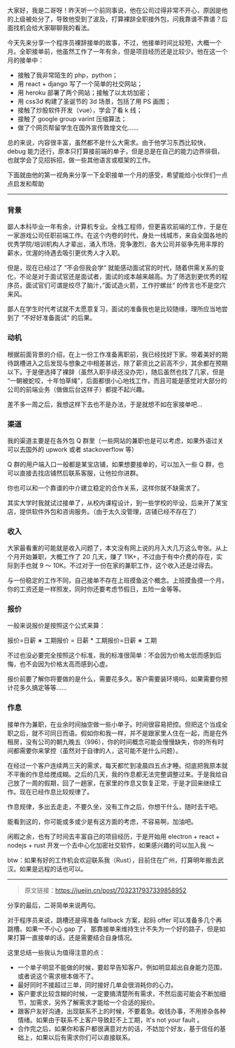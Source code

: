 大家好，我是二哥呀！昨天听一个前同事说，他在公司过得非常不开心，原因是他的上级被处分了，导致他受到了波及，打算裸辞全职接外包，问我靠谱不靠谱？后面找机会给大家聊聊我的看法。

今天先来分享一个程序员裸辞接单的故事，不过，他接单时间比较短，大概一个月。全职接单前，他虽然工作了一年有余，但是项目经历还是比较少。他在这一个月的接单中：

- 接触了我非常陌生的 php，python；
- 用 react + django 写了一个简单的社交网站；
- 用 heroku 部署了两个网站；接触了以太坊加密；
- 用 css3d 构建了圣诞节的 3d 场景，包括了用 PS 画图；
- 接触了炒股软件开发（vue），学会了看 k 线；
- 接触了 google group varint 压缩算法；
- 做了个网页帮留学生在国外宣传敦煌文化......

总的来说，内容很丰富，虽然都不是什么大需求。由于他学习东西比较快，debug 能力还行，原本只打算接前端的单子，但是总是在自己的能力边界徘徊，也就学会了见招拆招，做一些其他语言或框架的工作。

下面就由他的第一视角来分享一下全职接单一个月的感受，希望能给小伙伴们一点点启发和帮助

------

### 背景

鄙人本科毕业一年有余，计算机专业。全栈工程师，但更喜欢前端的工作，于是在一家游戏公司任职前端工作。在这个内卷的时代，身处一线城市，来自全国各地的优秀学院/培训机构人才辈出，涌入市场，竞争激烈，各大公司并驱争先用丰厚的薪水，优渥的待遇去吸引更优秀人才入职。

但是，现在已经过了 ”不会但我会学“ 就能感动面试官的时代，随着供需关系的变化，不论是对于面试官还是面试者，面试的成本越来越高。为了筛选到更优秀的程序员，面试官们可谓是绞尽了脑汁，”面试造火箭，工作拧螺丝“ 的传言也不是空穴来风。

鄙人在学生时代考试就不太愿意复习，面试的准备我也是比较随缘，理所应当地尝到了 ”不好好准备面试“ 的后果。

### 动机
根据前面背景的介绍，在上一份工作准备离职前，我已经找好下家。带着美好的期待跳槽进入之后发现与想象之中相差甚远，除了薪资比之前高不少，其余都在预期以下。于是便选择了裸辞（虽然入职手续还没办完），随后虽然也找了几家，但是 “一朝被蛇咬，十年怕草绳”，后面都很小心地找工作，而且可能是感觉对大部分的公司的前端业务（做做后台这样子）都提不起兴趣。

差不多一周之后，我想这样下去也不是办法，于是就想不如在家接单吧...

### 渠道
我的渠道主要是在各外包 Q 群里（一些网站的兼职也是可以考虑，如果外语过关可以去国外的 upwork 或者 stackoverflow 等）

Q 群的用户端入口一般都是某宝店铺，如果想要接单的，可以加入一些 Q 群，也可以直接去找店铺然后联系客服，让他拉你进群。

你也可以和一个靠谱的中介建立稳定的合作关系，这样你就不缺需求了。

其实大学时我就试过接单了，从校内课程设计，到一些学校的毕设，后来开了某宝店，提供软件外包和咨询服务。（由于太久没管理，店铺已经不存在了）

### 收入
大家最看重的可能就是收入问题了，本文没有网上说的月入大几万这么夸张。从上个月开始兼职，大概工作了 20 几天，赚了 11K+，不过由于有中介费的存在，实际到手也就 9 ～ 10K。不过对于一份在家的兼职工作，这个收入还是过得去。

与一份稳定的工作不同，自己接单不存在上班摸鱼这个概念。上班摸鱼摸一个月，你的工资还是一样照发，同时你还要考虑节假日，五险一金等等。

### 报价
一般来说报价是按照这个公式来算：

报价=日薪 ∗ 工期报价 = 日薪 * 工期报价=日薪 ∗ 工期

不过也没必要完全按照这个标准，我的标准很简单：不会因为价格太低而感到后悔，也不会因为价格太高而感到心虚。

报价前要了解你将要做的是什么，需要花多久。客户需要装环境吗，如果需要你预计花多久搞定等等......



### 作息
接单作为兼职，在业余时间抽空做一些小单子。时间很容易把控。但把这个当成全职之后，就不可同日而语。假如你和我一样，并不是跟家里人住在一起，而是在外租房，没有公司的朝九晚五（996），你的时间概念可能会慢慢缺失，你的所有时间都需要你来掌控（虽然对于自律的人，这可能不是什么问题）。

在经过一个客户连续两三天的需求，每天都忙到凌晨四五点才睡。彻底把我原本就不平衡的作息给搅成糊。之后的几天，我的作息都无法完整调整过来。于是我给自己放了一周的假期，回了一趟家，在家里的作息又恢复正常，于是才回来继续工作。现在已经作息比较规律了。

作息规律，多出去走走，不要久坐，没有工作之后，你想干什么，随时去干吧。

能看到这的，你可能或多或少是有这方面的考虑，不容易啊，加油吧。

闲暇之余，也有了时间去丰富自己的项目经历，于是开始用 electron + react + nodejs + rust 开发一个去中心化加密社交软件，如果感兴趣的可以加入我 ～

btw：如果有好的工作机会欢迎联系我（Rust），目前住在广州，打算明年搬去武汉。如果是远程的话也可以。

-----

>原文链接：https://juejin.cn/post/7032317937339858952

分享的最后，二哥简单来说两句。

对于程序员来说，跳槽还是得准备 fallback 方案，起码 offer 可以准备多几个再跳槽。如果一不小心 gap 了， 那靠接单来维持生计不失为一个好的路子，但是如果打算一直接单的话，还是需要结合自身情况。

这里总结一些我认为值得注意的点：

- 一个单子明显不能做的时候，要趁早告知客户。例如明显超出自身能力范围，或者说这个需求根本做不了。
- 最好同时不接超过三单，同时接好几单会很消耗你的心力。
- 客户要求比较含糊的时候，一定要搞清楚所有需求，不然后面可能会不断加细节，加需求，另外了解需求才能给一个合适的报价。
- 跟客户友好沟通，出现联系不上的时候，不要着急。收钱办事，不用掺杂各种情绪。如果由于联系不上客户导致赶不上工期，It's not your fault 。
- 合作完之后，如果你和客户都很满意对方的话，不妨加个好友，基于信任的基础上，如果以后有需求你们可以直接联系。